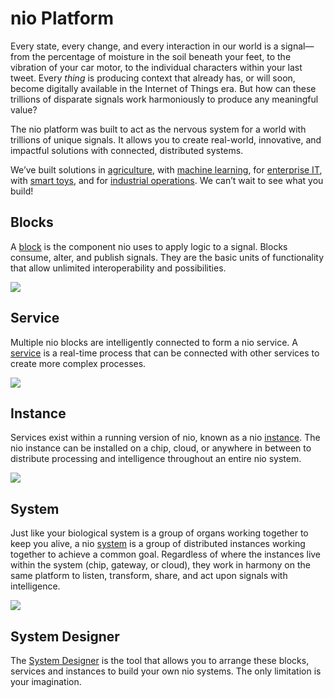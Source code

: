 # nio Platform

Every state, every change, and every interaction in our world is a signal—from the percentage of moisture in the soil beneath your feet, to the vibration of your car motor, to the individual characters within your last tweet. Every _thing_ is producing context that already has, or will soon, become digitally available in the Internet of Things era. But how can these trillions of disparate signals work harmoniously to produce any meaningful value?

The nio platform was built to act as the nervous system for a world with trillions of unique signals. It  allows you to create real-world, innovative, and impactful solutions with connected, distributed systems.

We’ve built solutions in [agriculture](https://niolabs.com/case-studies/agriculture), with [machine learning](https://niolabs.com/case-studies/industrial), for [enterprise IT](https://niolabs.com/case-studies/case-study-real-time-database-migration),  with [smart toys](https://niolabs.com/case-studies/raspberry-pi-car), and for [industrial operations](https://niolabs.com/case-studies/case-study-industrial-operations-intelligence). We can’t wait to see what you build!

## Blocks
A [block](/blocks/) is the component nio uses to apply logic to a signal. Blocks consume, alter, and publish signals. They are the basic units of functionality that allow unlimited interoperability and possibilities.

![](/assets/intro-blocks.png)

## Service
Multiple nio blocks are intelligently connected to form a nio service. A [service](/system-designer/#service) is a real-time process that can be connected with other services to create more complex processes.

![](/assets/intro-service.png)

## Instance
Services exist within a running version of nio, known as a nio [instance](/system-designer/#instance). The nio instance can be installed on a chip, cloud, or anywhere in between to distribute processing and intelligence throughout an entire nio system.

![](/assets/intro-instance.png)

## System
Just like your biological system is a group of organs working together to keep you alive, a nio [system](/system-designer/#system) is a group of distributed instances working together to achieve a common goal. Regardless of where the instances live within the system (chip, gateway, or cloud), they work in harmony on the same platform to listen, transform, share, and act upon signals with intelligence.

![](/assets/intro-system.png)

## System Designer
The [System Designer](/system-designer/) is the tool that allows you to arrange these blocks, services and instances to build your own nio systems. The only limitation is your imagination.
